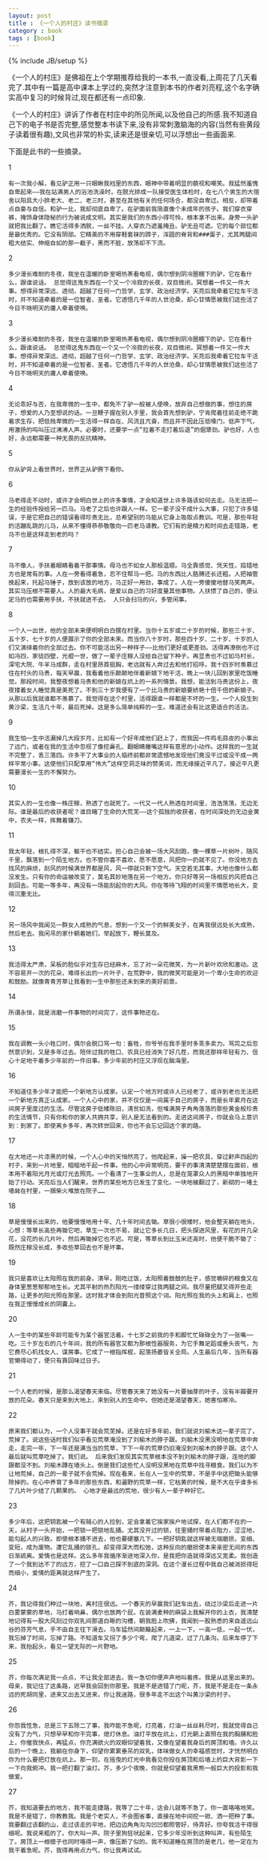 ```yaml
---
layout: post
title : 《一个人的村庄》读书摘录
category : book
tags : [book]
---
```

{% include JB/setup %}

《一个人的村庄》是佛祖在上个学期推荐给我的一本书,一直没看,上周花了几天看完了.其中有一篇是高中课本上学过的,突然才注意到本书的作者刘亮程,这个名字确实高中复习的时候背过,现在都还有一点印象.

《一个人的村庄》讲诉了作者在村庄中的所见所闻,以及他自己的所感.我不知道自己下的电子书是否完整,感觉整本书读下来,没有非常刺激脑海的内容(当然有些黄段子读着很有趣),文风也非常的朴实,读来还是很亲切,可以浮想出一些画面来.

下面是此书的一些摘录。

1

	有一次我小解，看见驴正用一只眼瞅我裆里的东西，眼神中带着明显的藐视和嘲笑。我猛然羞愧自卑起来——我在站满男人的浴池洗澡时，在脱光排成一队接受医生体检时，在七八个男生的大宿舍以阳具大小排老大、老二、老三时，甚至在其他有关的任何场合，都没自卑过。相反，却带着点自豪与自信。和驴一比，我却彻底自卑了。在驴面前我简直像个未成年的孩子。我们穿衣穿裤，掩饰身体隐秘的行为被说成文明。其实是我们的东西小得可怜，根本拿不出来。身旁一头驴就把我比翻了。瞧它活得多洒脱，一丝不挂。人穿衣乃遮羞掩丑。驴无丑可遮。它的每个部位都是最优秀的。它没有阴部。它精美的不用穿鞋套袜的蹄子，浑圆的脊背和###蛋子，尤其两腿间粗大结实、伸缩自如的那一截子，黑而不脏，放荡却不下流。

2

	多少漫长难耐的冬夜，我坐在温暖的卧室喝热茶看电视，偶尔想到阴冷圈棚下的驴，它在看什么，跟谁说话。 总觉得这鬼东西在一个又一个冷寂的长夜，双目微闭，冥想着一件又一件大事。想得异常深远、透彻，超越了任何一门哲学、玄学、政治经济学。天亮后我牵着它拉车干活时，并不知道牵着的是一位智者、圣者。它透悟几千年的人世沧桑，却心甘情愿被我们这些活了今日不晓明天的庸人牵着使唤。

3

	多少漫长难耐的冬夜，我坐在温暖的卧室喝热茶看电视，偶尔想到阴冷圈棚下的驴，它在看什么，跟谁说话。 总觉得这鬼东西在一个又一个冷寂的长夜，双目微闭，冥想着一件又一件大事。想得异常深远、透彻，超越了任何一门哲学、玄学、政治经济学。天亮后我牵着它拉车干活时，并不知道牵着的是一位智者、圣者。它透悟几千年的人世沧桑，却心甘情愿被我们这些活了今日不晓明天的庸人牵着使唤。

4

	无论乖好与否，在我卑微的一生中，都免不了驴一般被人使唤，放弃自己想做的事，想住的房子，想爱的人乃至想说的话。一旦鞭子握在别人手里，我会首先想到驴，宁肯爬着往前走绝不跪着求生存，把低贱卑微的一生活得一样自在、风流且亢奋，而且并不因此压低嗓门，低声下气，用激扬的呜叫压过沸沸人声。必要时，还要学一点“拉着不走打着后退”的倔犟劲。驴也好，人也好，永远都需要一种无畏的反抗精神。

5

	你从驴背上看世界时，世界正从驴胯下看你。

6

	马老得走不动时，或许才会明白世上的许多事情，才会知道世上许多路该如何去走。马无法把一生的经验传授给另一匹马。马老了之后也许跟人一样。它一辈子没干成什么大事，只犯了许多错误，于是它把自己的错误看得珍贵无比，总希望别的马能从它身上吸取点教训。可是，那些年轻的活蹦乱跳的儿马，从来不懂得恭恭敬敬向一匹老马请教。它们有的是精力和时间去走错路，老马不也是这样走到老的吗？

7

	马不像人，手扶着眼睛看着干那事情。母马也不如女人那般温顺。马全靠感觉、凭天性，捣错地方也是常有的事。人在一旁看得着急，忍不住帮马一把。马的东西比人胳膊还长还粗。人把袖管挽起来，托起马锤子，放到该放的地方，马正好一用劲，事成了。人在一旁傻傻地替马笑两声。 其实马压根不需要人。人的最大毛病，是爱以自己的习好度量其他事物。人扶惯了自己的，便认定马的也需要用手扶，不扶就进不去。 人只会扫马的兴，多管闲事。

8

	一个人一出世，他的全部未来便明明白白摆在村里。当你十五岁或二十岁的时候，那些三十岁、五十岁、七十岁的人便展示了你的全部未来。而当你八十岁时，那些四十岁、二十岁、十岁的人们又演绎着你的全部过去。你不可能活出另一种样子——比他们更好或更差劲。活得再潦倒也不过如冯四，家徒四壁，光棍一世，做了一辈子庄稼人没给自己留下种子。再显贵也不过如马村长，深宅大院、牛羊马成群，走在村里昂首挺胸，老远就有人奔过去和他打招呼。我十四岁时羡慕过住在村头的马贵，每天早晨，我看着他乐颠颠地伴着新娘下地干活，晚上一块儿回到家里吃饭睡觉。那段时间，我整夜想着马贵和他的新娘在炕上的一系列情景。我想，能活到马贵这份上，夜夜搂着女人睡觉真是美死了。不到三十岁我便有了一个比马贵的新娘要娇艳十倍千倍的新娘子。从那以后我就谁都不羡慕了。我觉得在这个村里，活得跟谁一样都是不坏的一生。一个人投生到黄沙梁，生活几十年，最后死掉。这是多么简单纯粹的一生。难道还会有比这更适合的活法。

9

	我生怕一生中活漏掉几大段岁月，比如有一个好年成他们赶上了，而我因一件鸡毛蒜皮的小事出了远门，或者在我的生活中忽视了像挖鼻孔、翻眼睛撇嘴这样有意思的小动作。这样我的一生就不完整了，丢三落四。许多干了大事业的人临终前都非常遗憾地发现他们竟没干过或没干成一两样平常小事。这使他们只配享用“伟大”这样空洞乏味的赞美词，而无缘接近平凡了。接近平凡更需要漫长一生的不懈努力。

10

	其实人的一生也像一株庄稼，熟透了也就死了。一代又一代人熟透在时间里，浩浩荡荡，无边无际。谁是最后的收获者呢？谁目睹了生命的大荒芜——这个孤独的收获者，在时间深处的无边金黄中，农夫一样，挥舞着镰刀。	

11

	我太年轻，根扎得不深，躯干也不结实。担心自己会被一场大风刮跑，像一棵草一片树叶，随风千里，飘落到一个陌生地方。也不管你喜不喜欢，愿不愿意，风把你一扔就不见了。你没地方去找风的麻烦，刮风的时候满世界都是风，风一停就只剩下空气。天空若无其事，大地也像什么都没发生。只有你的命运被改变了，莫名其妙地落在另一个地方。你只好等另一场相反的风把自己刮回去。可能一等多年，再没有一场能刮起你的大风。你在等待飞翔的时间里不情愿地长大，变得沉重无比。

12

	另一场风中我闻见一群女人成熟的气息，想到一个又一个的鲜美女子，在离我很远处长大成熟，然后老去。我闲吊的家什朝着她们，举起放下，鞭长莫及。

13

	我活得太严肃，呆板的脸似乎对生存已经麻木，忘了对一朵花微笑，为一片新叶欢欣和激动。这不容易开一次的花朵，难得长出的一片叶子，在荒野中，我的微笑可能是对一个卑小生命的欢迎和鼓励。就像青青芳草让我看到一生中那些还未到来的美好前景。

14

	所谓永恒，就是消磨一件事物的时间完了，这件事物还在。

15

	我在调教一头小牲口时，偶尔会脱口骂一句：畜牲，你爷爷在我手里时多乖多卖力。骂完之后忽然意识到，又是多年过去。陪伴过我的牲口、农具已经消失了好几茬，而我还那样年轻有力、信心十足地干着多少年前的一件旧事。多少年前的村庄又浮现在脑海里。

16

	不知道住多少年才能把一个新地方认成家。认定一个地方时或许人已经老了，或许到老也无法把一个新地方真正认成家。一个人心中的家，并不仅仅是一间属于自己的房子，而是长年累月在这间房子里度过的生活。尽管这房子低矮陈旧，清贫如洗，但堆满房子角角落落的那些黄金般珍贵的生活情节，只有你和你的家人共拥共享，别人是无法看到的。走进这间房子，你就会马上意识到：到家了。即使离乡多年，再次转世回来，你也不会忘记回这个家的路。

17

	在大地还一片漆黑的时候，一个人心中的天悄然亮了。他爬起来，操一把农具，穿过鼾声四起的村子，来到一片地里，暗暗地干起一件事。他的心中异常明亮，要干的事清清楚楚摆在面前，根本用不着阳光月光或灯光去照亮。一个看清了一生事业的人，总是在笼罩众人的黑暗中单独地开始了行动。天亮后当人们醒来，世界的某些地方已发生了变化，一块地被翻过了，新砌的一堵土墙耸在村里，一捆柴火堆放在院子……

18

	草是慢慢长出来的，他要慢慢地用十年、几十年时间去锄。草很小很矮时，他会整天躺在地头，心想：等草长高些再锄它吧，草生一次也不易，就让它多长几日，把头探进风里，有花的开几朵花，没花的长几片叶，然后再锄掉它也不迟。可是，等草长到比玉米还高时，他便干脆不锄了：既然庄稼没长成，多收些草回去也不是坏事。

19

	我只是喜欢让太阳照在我的前身。清早，刚吃过饭，太阳照着鼓鼓的肚子，感觉嚼碎的粮食又在身体里葱葱郁郁地生长。尤其平射的热烈阳光一缕缕穿过我两腿之间。我尽量把腿叉得开些走路，让更多的阳光照在那里。这时我才体会到阳光普照这个词。阳光照在我的头上和肩上，也照在我正慢慢成长的阴囊上。

20

	人一生中的某些年龄可能专为某个器官活着。十七岁之前我的手和脚忙忙碌碌全为了一张嘴──吃。三十岁左右的几十年间，我的所有器官又都为那根性器服务，为它手舞足蹈或垂头丧气，为它费尽心机找女人、谋房事。它成了一根指挥棍，起落扬萎皆关全局。人生最后几年，当所有器官懒得动了，便只有靠回味过日子。

21

	一个人老的时候，是那么渴望春天来临。尽管春天来了她没有一片要抽芽的叶子，没有半瓣要开放的花朵。春天只是来到大地上，来到别人的生命中。但她还是渴望春天，她害怕寒冷。

22

	原来我们都认为，一个人没事干就会荒芜掉。还是在好多年前，我们就说刘榆木这一辈子完了，荒掉了。说这些话时我们似乎看见荒草淹没到了刘榆木的脖子跟。刘榆木没黑没明地在荒草中奔走，走完一年，下一年还是满当当的荒草，下下一年的荒草仍旧淹没到刘榆木的脖子跟。这个人最后就叫荒草吃掉了。我们说。 后来我们发现其实荒草根本没不到刘榆木的脖子跟，连他的脚跟都没不到。刘榆木蹲在墙头上。倒是我们这些忙人没明没黑地在荒草中找寻粮食。我们以为不让地荒掉，自己的一辈子就不会荒掉。现在看来，长在人一生中的荒草，不是手中这把锄头能够除掉的。在心中养育了多年的那些东西，和遍野的荒草一样，它枯黄的时候，是不大在乎谁多长了几片叶少结了几颗果的。 心地才是最远的荒地，很少有人一辈子种好它。

23

	多少年后，这把钥匙被一个有贼心的人捡到，定会拿着它挨家挨户地试探，在人们都不在的一天，从村子一头开始，一把锁一把锁地乱捅。尤其没开过的锁，往里捅时带着点阻力，涩涩地，能勾起人的兴致。即使根本捅不进去，他也要硬塞几下。一把好钥匙就这样被无端磨损，变细、变短，成为废物。遭它乱捅的锁孔，却变得深大而松弛，这种反向的磨损使本来亲密无间的东西日渐疏离。爱情也是这样。这么多年我循序渐进地深入你，是我把你造就得深远又宽柔。我创造了一个我到达不了的远方，挖了一口自己探不到底的深洞。在这个漫长过程中我自己被消损得短而细小，爱情的距离就这样产生了。

24

	芥，我记得我们种过一块地，离村庄很远。一个春天的早晨我们赶车出去，绕过沙梁后走进一片白雾蒙蒙的草地，马打着响鼻，偶尔也放两个屁。在装满麦种的麻袋上我解开你的上衣，我清楚地记得有一股大风刮过你双乳间那道白晰的沟槽，朝我脸上吹拂，我闻到一股熟悉的来自遥远山谷的芬芳气息，手不由自主往下滑去。马车猛然间颠簸起来，一上一下，一高一低，一起一伏，我忘掉了时间，忘掉了路。不知道车又拐了多少个弯，爬了几道梁，过了几条沟。后来车停了下来，我抬起头，看见一望无际的一片野地。

25

	芥，你每次满足我一点点，不让我全部进去。我一急切你便声声地叫着疼。我是从这里出来的。母亲，我记住了这条路，迟早我会回到你那里。我是不是进错了门呢，芥，我是不是走在一条永远的死胡同里，进来又出去又进来，你让我迷路，很多年走不出这个叫黄沙梁的村子。

26

	你怨我性急，总是三下五除二了事，我咋能不急呢，灯亮着，灯油一丝丝耗尽时，我就觉得自己没有了力气，只想早早和你干完事，熄灯休息。油灯平放在炕上，灯光朝上直照在我的胸脯和脸上，你催我快点，再猛点，你充满欲火的双眼仰望着我，又像在望着我身后的房顶和墙。许久以后的一个晚上，我躺在你身下，仰望你累累垂吊的双乳，体味做女人的幸福感觉时，才恍然明白你为什么要把灯放在炕上。那一刻，在摇曳的灯光中我看见你投在房顶和后墙上的巨大背影一下一下向我俯冲。我一把打翻了油灯。芥，多少个夜晚，你就是仰望着我黑熊一般巨大的投影和我做爱。

27

	芥，我知道要去的地方，我不能走捷路，我等了二十年，这会儿就等不急了。你一直咯咯地笑。我是不是错了，你教教我。我是个老实人，不会图省事，直接在地中间挖一锨、洒一把种了事。我要翻过该翻的山，走过该走的平地，把边边角角沟沟凹凹都照管好，侍弄好。你夸我活干得很细呢。我说来粗的了。你大叫一声。院子里狗狂吠起来，它多少年没听到这种叫声，有些陌生了。房顶上一根檩子也同时咯得一声，像压断了似的。我不知道睡在房顶的是老几，他一定在为我干着急呢。芥，我得再用点力气，你让我再试试。